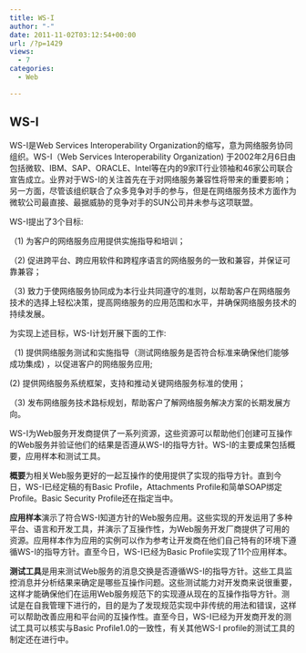 ```yaml
---
title: WS-I
author: "-"
date: 2011-11-02T03:12:54+00:00
url: /?p=1429
views:
  - 7
categories:
  - Web

---
```

## WS-I
WS-I是Web Services Interoperability Organization的缩写，意为网络服务协同组织。WS-I（Web Services Interoperability Organization) 于2002年2月6日由包括微软、IBM、SAP、ORACLE、Intel等在内的9家IT行业领袖和46家公司联合宣告成立。业界对于WS-I的关注首先在于对网络服务兼容性将带来的重要影响；另一方面，尽管该组织联合了众多竞争对手的参与，但是在网络服务技术方面作为微软公司最直接、最据威胁的竞争对手的SUN公司并未参与这项联盟。

WS-I提出了3个目标: 

（1) 为客户的网络服务应用提供实施指导和培训；

（2) 促进跨平台、跨应用软件和跨程序语言的网络服务的一致和兼容，并保证可靠兼容；

（3) 致力于使网络服务协同成为本行业共同遵守的准则，以帮助客户在网络服务技术的选择上轻松决策，提高网络服务的应用范围和水平，并确保网络服务技术的持续发展。

为实现上述目标，WS-I计划开展下面的工作: 

（1) 提供网络服务测试和实施指导（测试网络服务是否符合标准来确保他们能够成功集成) ，以促进客户的网络服务应用;

(2) 提供网络服务系统框架，支持和推动关键网络服务标准的使用；

（3) 发布网络服务技术路标规划，帮助客户了解网络服务解决方案的长期发展方向。

WS-I为Web服务开发商提供了一系列资源，这些资源可以帮助他们创建可互操作的Web服务并验证他们的结果是否遵从WS-I的指导方针。WS-I的主要成果包括概要，应用样本和测试工具。

**概要**为相关Web服务更好的一起互操作的使用提供了实现的指导方针。直到今日，WS-I已经定稿的有Basic Profile，Attachments Profile和简单SOAP绑定Profile。Basic Security Profile还在指定当中。

**应用样本**演示了符合WS-I知道方针的Web服务应用。这些实现的开发运用了多种平台、语言和开发工具，并演示了互操作性，为Web服务开发厂商提供了可用的资源。应用样本作为应用的实例可以作为参考让开发商在他们自己特有的环境下遵循WS-I的指导方针。直至今日，WS-I已经为Basic Profile实现了11个应用样本。

**测试工具**是用来测试Web服务的消息交换是否遵循WS-I的指导方针。这些工具监控消息并分析结果来确定是哪些互操作问题。这些测试能力对开发商来说很重要，这样才能确保他们在运用Web服务规范下的实现遵从现在的互操作指导方针。测试是在自我管理下进行的，目的是为了发现规范实现中非传统的用法和错误，这样可以帮助改善应用和平台间的互操作性。直至今日，WS-I已经为开发商开发的测试工具可以核实与Basic Profile1.0的一致性，有关其他WS-I profile的测试工具的制定还在进行中。